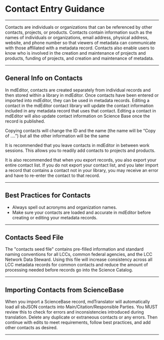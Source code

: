 # Contact Entry Guidance

---

Contacts are individuals or organizations that can be referenced by other contacts, projects, or products. Contacts contain information such as the names of individuals or organizations, email address, physical address, website, and phone number so that viewers of metadata can communicate with those affiliated with a metadata record. Contacts also enable users to know who is involved in the creation and maintenance of projects and products, funding of projects, and creation and maintenance of metadata.

---

## General Info on Contacts

In mdEditor, contacts are created separately from individual records and then stored within a library in mdEditor. Once contacts have been entered or imported into mdEditor, they can be used in metadata records. Editing a contact in the mdEditor contact library will update the contact information included in any metadata record that uses that contact. Editing a contact in mdEditor will also update contact information on Science Base once the record is published.

Copying contacts will change the ID and the name \(the name will be “Copy of ….”\) but all the other information will be the same

It is recommended that you leave contacts in mdEditor in between work sessions. This allows you to readily add contacts to projects and products.

It is also recommended that when you export records, you also export your entire contact list. If you do not export your contact list, and you later import a record that contains a contact not in your library, you may receive an error and have to re-enter the contact to that record.

---

## Best Practices for Contacts

* Always spell out acronyms and organization names.
* Make sure your contacts are loaded and accurate in mdEditor before creating or editing your metadata records. 

---

## Contacts Seed File

The "contacts seed file" contains pre-filled information and standard naming conventions for all LCCs, common federal agencies, and the LCC Network Data Steward. Using this file will increase consistency across all LCC metadata records for common contacts and reduce the amount of processing needed before records go into the Science Catalog.

---

## Importing Contacts from ScienceBase

When you import a ScienceBase record, mdTranslator will automatically load all sbJSON contacts into Main/Citation/Responsible Parties. You MUST review this to check for errors and inconsistencies introduced during translation. Delete any duplicate or extraneous contacts or any errors. Then continue with edits to meet requirements, follow best practices, and add other contacts as desired.

---

## 



